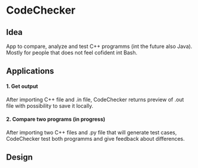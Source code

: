 # CodeChecker

## Idea
App to compare, analyze and test C++ programms (int the future also Java). Mostly for people that does not feel cofident int Bash.
  
## Applications
#### 1. Get output
After importing C++ file and .in file, CodeChecker returns preview of .out file with possibility to save it locally.

#### 2. Compare two programs (in progress)
After importing two C++ files and .py file that will generate test cases, CodeChecker test both programms and give feedback about differences.

## Design
